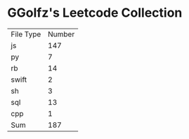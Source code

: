 # GGolfz's Leetcode Collection

<table><tr><td>File Type</td><td>Number</td></tr><tr><td>js</td><td>147</td></tr><tr><td>py</td><td>7</td></tr><tr><td>rb</td><td>14</td></tr><tr><td>swift</td><td>2</td></tr><tr><td>sh</td><td>3</td></tr><tr><td>sql</td><td>13</td></tr><tr><td>cpp</td><td>1</td></tr><tr><td>Sum</td><td>187</td></tr></table>